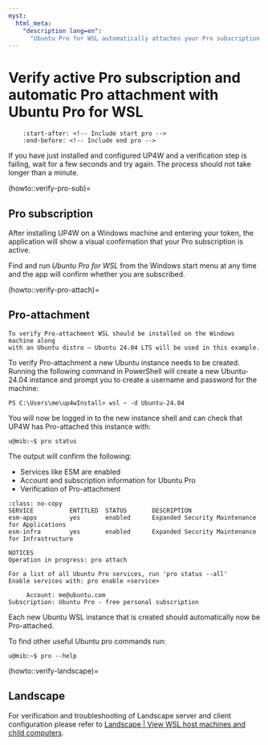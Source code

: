 ```yaml
---
myst:
  html_meta:
    "description lang=en":
      "Ubuntu Pro for WSL automatically attaches your Pro subscription to instances of Ubuntu on WSL. It's easy to confirm that your subscription is active and that instances are Pro-attaching."
---
```


# Verify active Pro subscription and automatic Pro attachment with Ubuntu Pro for WSL

```{include} ../pro_content_notice.txt
    :start-after: <!-- Include start pro -->
    :end-before: <!-- Include end pro -->
```

If you have just installed and configured UP4W and a verification step is failing,
wait for a few seconds and try again. The process should not take longer than a minute.

(howto::verify-pro-sub)=
## Pro subscription

After installing UP4W on a Windows machine and entering your token, the application will show a visual confirmation that your Pro subscription is active.

Find and run _Ubuntu Pro for WSL_ from the Windows start menu at any time and the app will confirm whether you are subscribed.

(howto::verify-pro-attach)=
## Pro-attachment

```{note}
To verify Pro-attachment WSL should be installed on the Windows machine along
with an Ubuntu distro — Ubuntu 24.04 LTS will be used in this example.
```

To verify Pro-attachment a new Ubuntu instance needs to be created.
Running the following command in PowerShell will create a new Ubuntu-24.04 instance
and prompt you to create a username and password for the machine:

```{code-block} text
PS C:\Users\me\up4wInstall> wsl ~ -d Ubuntu-24.04
```

You will now be logged in to the new instance shell and can
check that UP4W has Pro-attached this instance with:

```{code-block} text
u@mib:~$ pro status
```

The output will confirm the following:

- Services like ESM are enabled
- Account and subscription information for Ubuntu Pro
- Verification of Pro-attachment


```{code-block} text
:class: no-copy
SERVICE          ENTITLED  STATUS       DESCRIPTION
esm-apps         yes       enabled      Expanded Security Maintenance for Applications
esm-infra        yes       enabled      Expanded Security Maintenance for Infrastructure

NOTICES
Operation in progress: pro attach

For a list of all Ubuntu Pro services, run 'pro status --all'
Enable services with: pro enable <service>

     Account: me@ubuntu.com
Subscription: Ubuntu Pro - free personal subscription
```

Each new Ubuntu WSL instance that is created should automatically now be Pro-attached.

To find other useful Ubuntu pro commands run:

```{code-block} text
u@mib:~$ pro --help
```

(howto::verify-landscape)=
## Landscape

For verification and troubleshooting of Landscape server and client configuration please refer to
[Landscape | View WSL host machines and child computers](https://ubuntu.com/landscape/docs/perform-common-tasks-with-wsl-in-landscape/#view-wsl-host-machines-and-child-computers).
